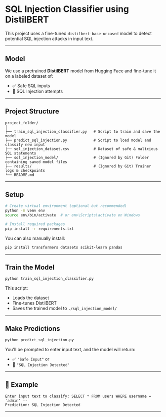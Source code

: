 # SQL Injection Classifier using DistilBERT

This project uses a fine-tuned `distilbert-base-uncased` model to detect potential SQL injection attacks in input text.

---

## Model

We use a pretrained **DistilBERT** model from Hugging Face and fine-tune it on a labeled dataset of:

- ✅ Safe SQL inputs
- 🚨 SQL Injection attempts

---

## Project Structure

```
project_folder/
│
├── train_sql_injection_classifier.py   # Script to train and save the model
├── predict_sql_injection.py            # Script to load model and classify new input
├── sql_injection_dataset.csv           # Dataset of safe & malicious SQL statements
├── sql_injection_model/                # (Ignored by Git) Folder containing saved model files
├── results/                            # (Ignored by Git) Trainer logs & checkpoints
└── README.md
```

---

## Setup

```bash
# Create virtual environment (optional but recommended)
python -m venv env
source env/bin/activate  # or env\Scripts\activate on Windows

# Install required packages
pip install -r requirements.txt
```

You can also manually install:

```bash
pip install transformers datasets scikit-learn pandas
```

---

## Train the Model

```bash
python train_sql_injection_classifier.py
```

This script:

- Loads the dataset
- Fine-tunes DistilBERT
- Saves the trained model to `./sql_injection_model/`

---

## Make Predictions

```bash
python predict_sql_injection.py
```

You'll be prompted to enter input text, and the model will return:

- ✅ `"Safe Input"` or
- 🚨 `"SQL Injection Detected"`

---

## 🔬 Example

```
Enter input text to classify: SELECT * FROM users WHERE username = 'admin' --
Prediction: SQL Injection Detected
```

---


